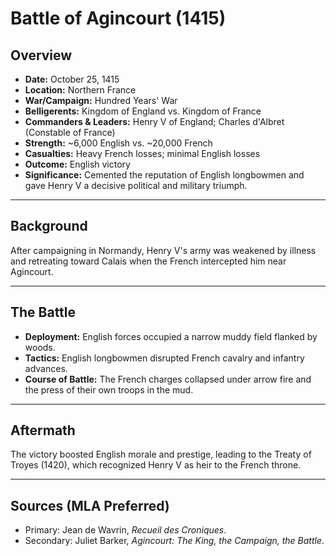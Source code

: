 # Battle of Agincourt (1415)

## Overview
- **Date:** October 25, 1415  
- **Location:** Northern France  
- **War/Campaign:** Hundred Years' War  
- **Belligerents:** Kingdom of England vs. Kingdom of France  
- **Commanders & Leaders:** Henry V of England; Charles d'Albret (Constable of France)  
- **Strength:** ~6,000 English vs. ~20,000 French  
- **Casualties:** Heavy French losses; minimal English losses  
- **Outcome:** English victory  
- **Significance:** Cemented the reputation of English longbowmen and gave Henry V a decisive political and military triumph.  

---

## Background
After campaigning in Normandy, Henry V's army was weakened by illness and retreating toward Calais when the French intercepted him near Agincourt.  

---

## The Battle
- **Deployment:** English forces occupied a narrow muddy field flanked by woods.  
- **Tactics:** English longbowmen disrupted French cavalry and infantry advances.  
- **Course of Battle:** The French charges collapsed under arrow fire and the press of their own troops in the mud.  

---

## Aftermath
The victory boosted English morale and prestige, leading to the Treaty of Troyes (1420), which recognized Henry V as heir to the French throne.  

---

## Sources (MLA Preferred)
- Primary: Jean de Wavrin, *Recueil des Croniques*.  
- Secondary: Juliet Barker, *Agincourt: The King, the Campaign, the Battle*.  
